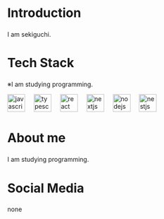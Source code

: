 <h1 align="left">Introduction</h1>

###

<p align="left">I am sekiguchi.</p>

###

<p align="left"></p>

###

<h1 align="left">Tech Stack</h1>

###
<p align="left">※I am studying programming.</p>
<div align="left">
  <img src="https://skillicons.dev/icons?i=js" height="40" alt="javascript logo"  />
  <img width="12" />
  <img src="https://skillicons.dev/icons?i=ts" height="40" alt="typescript logo"  />
  <img width="12" />
  <img src="https://skillicons.dev/icons?i=react" height="40" alt="react logo"  />
  <img width="12" />
  <img src="https://skillicons.dev/icons?i=nextjs" height="40" alt="nextjs logo"  />
  <img width="12" />
  <img src="https://skillicons.dev/icons?i=nodejs" height="40" alt="nodejs logo"  />
  <img width="12" />
  <img src="https://skillicons.dev/icons?i=nestjs" height="40" alt="nestjs logo"  />
  <img width="12" />
</div>

###

<p align="left"></p>

###

<h1 align="left">About me</h1>

###

<p align="left">I am studying programming.</p>

###

<h1 align="left">Social Media</h1>

###

<p align="left">none</p>

